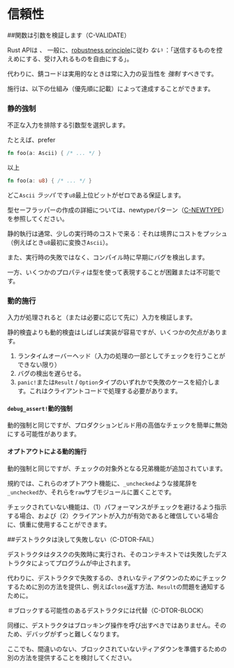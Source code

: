 # <!--Dependability--> 信頼性


<span id="c-validate"></span><!--## Functions validate their arguments (C-VALIDATE)-->
##関数は引数を検証します（C-VALIDATE）

<!--Rust APIs do  _not_  generally follow the [robustness principle]: "be conservative in what you send; be liberal in what you accept".-->
Rust APIは _、_ 一般に、[robustness principle]に従わ _ない_ ：「送信するものを控えめにする、受け入れるものを自由にする」。

[robustness principle]: http://en.wikipedia.org/wiki/Robustness_principle

<!--Instead, Rust code should  _enforce_  the validity of input whenever practical.-->
代わりに、錆コードは実用的なときは常に入力の妥当性を _強制_ すべきです。

<!--Enforcement can be achieved through the following mechanisms (listed in order of preference).-->
施行は、以下の仕組み（優先順に記載）によって達成することができます。

### <!--Static enforcement--> 静的強制

<!--Choose an argument type that rules out bad inputs.-->
不正な入力を排除する引数型を選択します。

<!--For example, prefer-->
たとえば、prefer

```rust
fn foo(a: Ascii) { /* ... */ }
```

<!--over-->
以上

```rust
fn foo(a: u8) { /* ... */ }
```

<!--where `Ascii` is a  _wrapper_  around `u8` that guarantees the highest bit is zero;-->
どこ`Ascii`  _ラッパ_ です`u8`最上位ビットがゼロである保証します。
<!--see newtype patterns ([C-NEWTYPE]) for more details on creating typesafe wrappers.-->
型セーフラッパーの作成の詳細については、newtypeパターン（[C-NEWTYPE]）を参照してください。

<!--Static enforcement usually comes at little run-time cost: it pushes the costs to the boundaries (eg when a `u8` is first converted into an `Ascii`).-->
静的執行は通常、少しの実行時のコストで来る：それは境界にコストをプッシュ（例えばとき`u8`最初に変換さ`Ascii`）。
<!--It also catches bugs early, during compilation, rather than through run-time failures.-->
また、実行時の失敗ではなく、コンパイル時に早期にバグを検出します。

<!--On the other hand, some properties are difficult or impossible to express using types.-->
一方、いくつかのプロパティは型を使って表現することが困難または不可能です。

[C-NEWTYPE]: type-safety.html#c-newtype

### <!--Dynamic enforcement--> 動的施行

<!--Validate the input as it is processed (or ahead of time, if necessary).-->
入力が処理されると（または必要に応じて先に）入力を検証します。
<!--Dynamic checking is often easier to implement than static checking, but has several downsides:-->
静的検査よりも動的検査はしばしば実装が容易ですが、いくつかの欠点があります。

1. <!--Runtime overhead (unless checking can be done as part of processing the input).-->
    ランタイムオーバーヘッド（入力の処理の一部としてチェックを行うことができない限り）
2. <!--Delayed detection of bugs.-->
    バグの検出を遅らせる。
3. <!--Introduces failure cases, either via `panic!` or `Result` / `Option` types, which must then be dealt with by client code.-->
    `panic!`または`Result` / `Option`タイプのいずれかで失敗のケースを紹介します。これはクライアントコードで処理する必要があります。

#### <!--Dynamic enforcement with `debug_assert!`--> `debug_assert!`動的強制

<!--Same as dynamic enforcement, but with the possibility of easily turning off expensive checks for production builds.-->
動的強制と同じですが、プロダクションビルド用の高価なチェックを簡単に無効にする可能性があります。

#### <!--Dynamic enforcement with opt-out--> オプトアウトによる動的施行

<!--Same as dynamic enforcement, but adds sibling functions that opt out of the checking.-->
動的強制と同じですが、チェックの対象外となる兄弟機能が追加されています。

<!--The convention is to mark these opt-out functions with a suffix like `_unchecked` or by placing them in a `raw` submodule.-->
規約では、これらのオプトアウト機能に、`_unchecked`ような接尾辞を`_unchecked`か、それらを`raw`サブモジュールに置くことです。

<!--The unchecked functions can be used judiciously in cases where (1) performance dictates avoiding checks and (2) the client is otherwise confident that the inputs are valid.-->
チェックされていない機能は、（1）パフォーマンスがチェックを避けるよう指示する場合、および（2）クライアントが入力が有効であると確信している場合に、慎重に使用することができます。


<span id="c-dtor-fail"></span><!--## Destructors never fail (C-DTOR-FAIL)-->
##デストラクタは決して失敗しない（C-DTOR-FAIL）

<!--Destructors are executed on task failure, and in that context a failing destructor causes the program to abort.-->
デストラクタはタスクの失敗時に実行され、そのコンテキストでは失敗したデストラクタによってプログラムが中止されます。

<!--Instead of failing in a destructor, provide a separate method for checking for clean teardown, eg a `close` method, that returns a `Result` to signal problems.-->
代わりに、デストラクタで失敗するの、きれいなティアダウンのためにチェックするために別の方法を提供し、例えば`close`返す方法、`Result`の問題を通知するために。


<span id="c-dtor-block"></span><!--## Destructors that may block have alternatives (C-DTOR-BLOCK)-->
＃ブロックする可能性のあるデストラクタには代替（C-DTOR-BLOCK）

<!--Similarly, destructors should not invoke blocking operations, which can make debugging much more difficult.-->
同様に、デストラクタはブロッキング操作を呼び出すべきではありません。そのため、デバッグがずっと難しくなります。
<!--Again, consider providing a separate method for preparing for an infallible, nonblocking teardown.-->
ここでも、間違いのない、ブロックされていないティアダウンを準備するための別の方法を提供することを検討してください。
